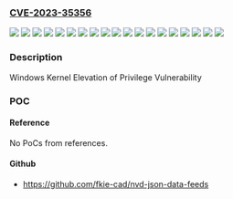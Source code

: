 ### [CVE-2023-35356](https://cve.mitre.org/cgi-bin/cvename.cgi?name=CVE-2023-35356)
![](https://img.shields.io/static/v1?label=Product&message=Windows%2010%20Version%201607&color=blue)
![](https://img.shields.io/static/v1?label=Product&message=Windows%2010%20Version%201809&color=blue)
![](https://img.shields.io/static/v1?label=Product&message=Windows%2010%20Version%2021H2&color=blue)
![](https://img.shields.io/static/v1?label=Product&message=Windows%2010%20Version%2022H2&color=blue)
![](https://img.shields.io/static/v1?label=Product&message=Windows%2011%20version%2021H2&color=blue)
![](https://img.shields.io/static/v1?label=Product&message=Windows%2011%20version%2022H2&color=blue)
![](https://img.shields.io/static/v1?label=Product&message=Windows%20Server%202016%20(Server%20Core%20installation)&color=blue)
![](https://img.shields.io/static/v1?label=Product&message=Windows%20Server%202016&color=blue)
![](https://img.shields.io/static/v1?label=Product&message=Windows%20Server%202019%20(Server%20Core%20installation)&color=blue)
![](https://img.shields.io/static/v1?label=Product&message=Windows%20Server%202019&color=blue)
![](https://img.shields.io/static/v1?label=Product&message=Windows%20Server%202022&color=blue)
![](https://img.shields.io/static/v1?label=Version&message=10.0.0%3C%2010.0.14393.6085%20&color=brighgreen)
![](https://img.shields.io/static/v1?label=Version&message=10.0.0%3C%2010.0.17763.4645%20&color=brighgreen)
![](https://img.shields.io/static/v1?label=Version&message=10.0.0%3C%2010.0.19041.3208%20&color=brighgreen)
![](https://img.shields.io/static/v1?label=Version&message=10.0.0%3C%2010.0.19045.3208%20&color=brighgreen)
![](https://img.shields.io/static/v1?label=Version&message=10.0.0%3C%2010.0.20348.1850%20&color=brighgreen)
![](https://img.shields.io/static/v1?label=Version&message=10.0.0%3C%2010.0.22000.2176%20&color=brighgreen)
![](https://img.shields.io/static/v1?label=Version&message=10.0.0%3C%2010.0.22621.1992%20&color=brighgreen)
![](https://img.shields.io/static/v1?label=Vulnerability&message=Elevation%20of%20Privilege&color=brighgreen)

### Description

Windows Kernel Elevation of Privilege Vulnerability

### POC

#### Reference
No PoCs from references.

#### Github
- https://github.com/fkie-cad/nvd-json-data-feeds

